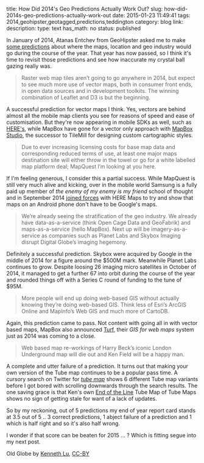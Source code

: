 title: How Did 2014's Geo Predictions Actually Work Out?
slug: how-did-2014s-geo-predictions-actually-work-out
date: 2015-01-23 11:49:41
tags: 2014,geohipster,geotagged,predictions,teddington
category: blog
link: 
description: 
type: text
has_math: no
status: published

In January of 2014, Atanas Entchev from GeoHipster asked me to make [some predictions](http://geohipster.com/2013/12/31/what-will-be-hot-in-geo-in-2014-predictions-from-the-geohipster-crowd/ "http://geohipster.com/2013/12/31/what-will-be-hot-in-geo-in-2014-predictions-from-the-geohipster-crowd/") about where the maps, location and geo industry would go during the course of the year. That year has now passed, so I think it's time to revisit those predictions and see how inaccurate my crystal ball gazing really was.

<!-- TEASER_END -->

> Raster web map tiles aren’t going to go anywhere in 2014, but expect to see much more use of vector maps, both in consumer front ends, in open data sources and in development toolkits. The winning combination of Leaflet and D3 is but the beginning.



A successful prediction for vector maps I think. Yes, vectors are behind almost all the mobile map clients you see for reasons of speed and ease of customisation. But they're now appearing in mobile SDKs as well, such as [HERE's](https://developer.here.com/native-apis "https://developer.here.com/native-apis"), while MapBox have gone for a vector only approach with [MapBox Studio](https://www.mapbox.com/blog/vector-tiles/ "https://www.mapbox.com/blog/vector-tiles/"), the successor to TileMill for designing custom cartographic styles.


> Due to ever increasing licensing costs for base map data and corresponding reduced terms of use, at least one major maps destination site will either throw in the towel or go for a white labelled map platform deal; MapQuest I’m looking at you here.



If I'm feeling generous, I consider this a partial success. While MapQuest is still very much alive and kicking, over in the mobile world Samsung is a fully paid up member of *the enemy of my enemy is my friend* school of thought and in September 2014 [joined forces](http://www.theverge.com/2014/8/29/6082067/samsung-navigates-away-from-google-with-here-maps-for-galaxy-phones "http://www.theverge.com/2014/8/29/6082067/samsung-navigates-away-from-google-with-here-maps-for-galaxy-phones") with HERE Maps to try and show that maps on an Android phone don't have to be Google's maps.


> We’re already seeing the stratification of the geo industry. We already have data-as-a-service (think Open Cage Data and GeoFabrik) and maps-as-a-service (hello MapBox). Next up will be imagery-as-a-service as companies such as Planet Labs and Skybox Imaging disrupt Digital Globe’s imaging hegemony.



Definitely a successful prediction. Skybox were acquired by Google in the middle of 2014 for a figure around the $500M mark. Meanwhile Planet Labs continues to grow. Despite loosing 26 imaging micro satellites in October of 2014, it managed to get a further 67 into orbit during the course of the year and rounded things off with a Series C round of funding to the tune of $95M.


> More people will end up doing web-based GIS without actually knowing they’re doing web-based GIS. Think less of Esri’s ArcGIS Online and MapInfo’s Web GIS and much more of CartoDB.



Again, this prediction came to pass. Not content with going all in with vector based maps, MapBox also announced [Turf](https://www.mapbox.com/blog/turf-gis-for-web-maps/ "https://www.mapbox.com/blog/turf-gis-for-web-maps/"), their *GIS for web maps* system just as 2014 was coming to a close.


> Web based map re-workings of Harry Beck’s iconic London Underground map will die out and Ken Field will be a happy man.



A complete and utter failure of a prediction. It turns out that making your own version of the Tube map continues to be a popular pass time. A cursory search on Twitter for *[tube map](https://twitter.com/search?q=tube%20map&src=typd "https://twitter.com/search?q=tube%20map&src=typd")* shows 6 different Tube map variants before I got bored with scrolling downwards through the search results. The one saving grace is that Ken's own [End of the Line](/2013/10/10/the-tube-map-to-end-all-tube-maps-thats-made-of-tube-maps/ "/2013/10/10/the-tube-map-to-end-all-tube-maps-thats-made-of-tube-maps/") Tube Map of Tube Maps shows no sign of getting stale for want of a lack of updates.

So by my reckoning, out of 5 predictions my end of year report card stands at 3.5 out of 5 .. 3 correct predictions, 1 abject failure of a prediction and 1 which is half right and so it's also half wrong.

I wonder if that score can be beaten for 2015 ... ? Which is fitting segue into my next post.

Old Globe by [Kenneth Lu](https://www.flickr.com/photos/toasty/1540997910/ "https://www.flickr.com/photos/toasty/1540997910/"), [CC-BY](https://creativecommons.org/licenses/by/2.0/ "https://creativecommons.org/licenses/by/2.0/")

